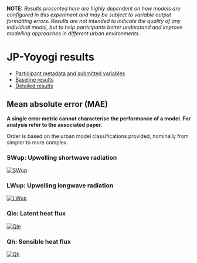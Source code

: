 
**NOTE:** *Results presented here are highly dependent on how models are configured in this experiment and may be subject to variable output formatting errors. Results are not intended to indicate the quality of any individual model, but to help participants better understand and improve modelling approaches in different urban environments.*


# JP-Yoyogi results

 - [Participant metadata and submitted variables](../index.md)
 - [Baseline results](../baseline/index.md)
 - [Detailed results](../detailed/index.md)

## Mean absolute error (MAE)

**A single error metric cannot characterise the performance of a model. For analysis refer to the associated paper.**

Order is based on the urban model classifications provided, nominally from simpler to more complex.

### <a name="swup"></a>SWup: Upwelling shortwave radiation
[![SWup](JP-Yoyogi_SWup_MAE.png)](JP-Yoyogi_SWup_MAE.png)

### <a name="lwup"></a>LWup: Upwelling longwave radiation
[![LWup](JP-Yoyogi_LWup_MAE.png)](JP-Yoyogi_LWup_MAE.png)

### <a name="qle"></a>Qle: Latent heat flux
[![Qle](JP-Yoyogi_Qle_MAE.png)](JP-Yoyogi_Qle_MAE.png)

### <a name="qh"></a>Qh: Sensible heat flux
[![Qh](JP-Yoyogi_Qh_MAE.png)](JP-Yoyogi_Qh_MAE.png)

